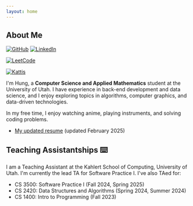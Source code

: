 ```yaml
---
layout: home
---
```


## About Me
[![GitHub](https://img.shields.io/badge/github-%23121011.svg?style=for-the-badge&logo=github&logoColor=white)](https://github.com/hungphanquocviet)
[![LinkedIn](https://img.shields.io/badge/linkedin-%230077B5.svg?style=for-the-badge&logo=linkedin&logoColor=white)](https://www.linkedin.com/in/hungphanquocviet/)
<!-- ![C++](https://img.shields.io/badge/c++-%2300599C.svg?style=for-the-badge&logo=c%2B%2B&logoColor=white)
![Python](https://img.shields.io/badge/python-3670A0?style=for-the-badge&logo=python&logoColor=ffdd54) -->
[![LeetCode](https://img.shields.io/badge/LeetCode-000000?style=for-the-badge&logo=LeetCode&logoColor=#d16c06)](https://leetcode.com/u/hungphan1911/)
<!-- [![Codeforces](https://img.shields.io/badge/Codeforces-445f9d?style=for-the-badge&logo=Codeforces&logoColor=white)](https://codeforces.com/profile/sua_tuoi_dau) -->
[![Kattis](https://img.shields.io/badge/KATTIS-F28C28?style=for-the-badge&logo=Cat&logoColor=white)](https://open.kattis.com/users/hungphan1911)


I'm Hung, a **Computer Science and Applied Mathematics** student at the University of Utah. I have experience in back-end development and data science, and I enjoy exploring topics in algorithms, computer graphics, and data-driven technologies.

In my free time, I enjoy watching anime, playing instruments, and solving coding problems.

- [My updated resume](assets/resume_hung_phan_0125.pdf) (updated February 2025)

## Teaching Assistantships ⌨️

I am a Teaching Assistant at the Kahlert School of Computing, University of Utah. I'm currently the lead TA for Software Practice I. I've also TAed for:

- CS 3500: Software Practice I (Fall 2024, Spring 2025)
- CS 2420: Data Structures and Algorithms (Spring 2024, Summer 2024)
- CS 1400: Intro to Programming (Fall 2023)

<!-- ## My Projects 👨‍💻

*will update at some point...* -->

